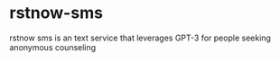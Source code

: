 # rstnow-sms
rstnow sms is an text service that leverages GPT-3 for people seeking anonymous counseling
